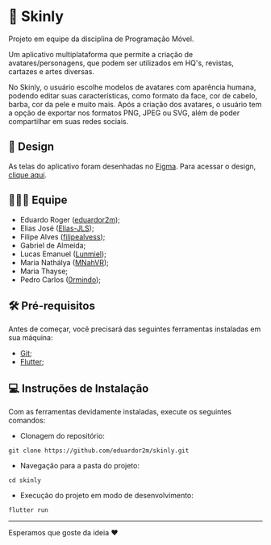 # 📱 Skinly
Projeto em equipe da disciplina de Programação Móvel.

Um aplicativo multiplataforma que permite a criação de avatares/personagens, que podem ser utilizados em HQ's, revistas, cartazes e artes diversas.

No Skinly, o usuário escolhe modelos de avatares com aparência humana, podendo editar suas características, como formato da face, cor de cabelo, barba, cor da pele e muito mais. Após a criação dos avatares, o usuário tem a opção de exportar nos formatos PNG, JPEG ou SVG, além de poder compartilhar em suas redes sociais.

## 🎨 Design
As telas do aplicativo foram desenhadas no [Figma](https://figma.com). Para acessar o design, [clique aqui](https://www.figma.com/file/3obEzGXzreguWa8zk3YAkq/Skinly?node-id=0%3A1).

## 🧑‍🤝‍🧑 Equipe
- Eduardo Roger ([eduardor2m](https://github.com/eduardor2m));
- Elias José ([Elias-JLS](https://github.com/Elias-JLS));
- Filipe Alves ([filipealvess](https://github.com/filipealvess));
- Gabriel de Almeida;
- Lucas Emanuel ([Lunmiel](https://github.com/Lunmiel));
- Maria Nathálya ([MNahVR](https://github.com/MNahVR));
- Maria Thayse;
- Pedro Carlos ([0rmindo](https://github.com/0rmindo));

## 🛠 Pré-requisitos
Antes de começar, você precisará das seguintes ferramentas instaladas em sua máquina:
- [Git](https://git-scm.com/downloads);
- [Flutter](https://flutter.dev/docs/get-started/install);

## 💻 Instruções de Instalação
Com as ferramentas devidamente instaladas, execute os seguintes comandos:

- Clonagem do repositório:
```
git clone https://github.com/eduardor2m/skinly.git
```

- Navegação para a pasta do projeto:
```
cd skinly
```

- Execução do projeto em modo de desenvolvimento:
```
flutter run
```

---
Esperamos que goste da ideia ❤️
